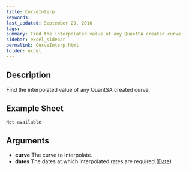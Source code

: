 ```yaml
---
title: CurveInterp
keywords:
last_updated: September 29, 2016
tags:
summary: Find the interpolated value of any QuantSA created curve.
sidebar: excel_sidebar
permalink: CurveInterp.html
folder: excel
---
```


## Description
Find the interpolated value of any QuantSA created curve.

<!--HUMAN EDIT START-->

<!--## Details-->

<!--HUMAN EDIT END-->

## Example Sheet

    Not available

## Arguments

* **curve** The curve to interpolate.
* **dates** The dates at which interpolated rates are required.([Date](Date.html))

<!--HUMAN EDIT START-->

<!--## Validation-->

<!--HUMAN EDIT END-->

